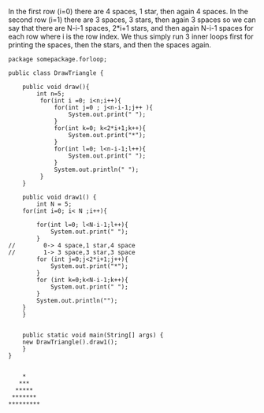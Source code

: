 In the first row (i=0) there are 4 spaces, 1 star, then again 4 spaces. 
In the second row (i=1) there are 3 spaces, 3 stars, then again 3 spaces so we can say that there are N-i-1 spaces, 
2*i+1 stars, and then again N-i-1 spaces for each row where i is the row index. We thus simply run 3 inner loops first for printing the spaces, then the stars, and then the spaces again.
```
package somepackage.forloop;

public class DrawTriangle {

    public void draw(){
        int n=5;
         for(int i =0; i<n;i++){
             for(int j=0 ; j<n-i-1;j++ ){
                 System.out.print(" ");
             }
             for(int k=0; k<2*i+1;k++){
                 System.out.print("*");
             }
             for(int l=0; l<n-i-1;l++){
                 System.out.print(" ");
             }
             System.out.println(" ");
         }
    }

    public void draw1() {
        int N = 5;
    for(int i=0; i< N ;i++){

        for(int l=0; l<N-i-1;l++){
            System.out.print(" ");
        }
//        0-> 4 space,1 star,4 space
//        1-> 3 space,3 star,3 space
        for (int j=0;j<2*i+1;j++){
            System.out.print("*");
        }
        for (int k=0;k<N-i-1;k++){
            System.out.print(" ");
        }
        System.out.println("");
    }
    }


    public static void main(String[] args) {
    new DrawTriangle().draw1();
    }
}


```
```
    *    
   ***   
  *****  
 ******* 
*********
```
